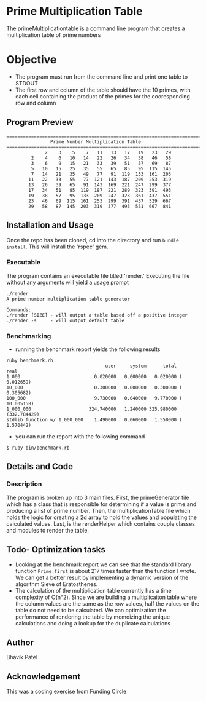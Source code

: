 # Prime Multiplication Table
The primeMultiplicationtable is a command line program that creates a multiplication table of prime numbers

# Objective
- The program must run from the command line and print one table to STDOUT
- The first row and column of the table should have the 10 primes, with each cell containing
the product of the primes for the cooresponding row and column

## Program Preview
```zch
===========================================================================
                Prime Number Multiplication Table
===========================================================================
              2    3    5    7   11   13   17   19   23   29
         2    4    6   10   14   22   26   34   38   46   58
         3    6    9   15   21   33   39   51   57   69   87
         5   10   15   25   35   55   65   85   95  115  145
         7   14   21   35   49   77   91  119  133  161  203
        11   22   33   55   77  121  143  187  209  253  319
        13   26   39   65   91  143  169  221  247  299  377
        17   34   51   85  119  187  221  289  323  391  493
        19   38   57   95  133  209  247  323  361  437  551
        23   46   69  115  161  253  299  391  437  529  667
        29   58   87  145  203  319  377  493  551  667  841
 ````

## Installation and Usage
Once the repo has been cloned, cd into the directory and run `bundle install`. This will install the 'rspec' gem.

### Executable
The program contains an executable file titled 'render.' Executing the file without any arguments will yield a usage prompt

```zch
./render
A prime number multiplication table generator

Commands:
./render [SIZE] - will output a table based off a positive integer
./render -s     - will output default table
````

### Benchmarking

- running the benchmark report yields the following results 

```zch
ruby benchmark.rb
                                    user     system      total        real
1_000                           0.020000   0.000000   0.020000 (  0.012659)
10_000                          0.300000   0.000000   0.300000 (  0.305682)
100_000                         9.730000   0.040000   9.770000 ( 10.005158)
1_000_000                     324.740000   1.240000 325.980000 (332.784429)
stdlib function w/ 1_000_000    1.490000   0.060000   1.550000 (  1.570442)
````

- you can run the report with the following command

```zch
$ ruby bin/benchmark.rb
```

## Details and Code
### Description
The program is broken up into 3 main files. First, the primeGenerator file which has a class that is responsible for determining if a value is prime and producing a list of prime number. Then, the multiplicationTable file which holds the logic for creating a 2d array to hold the values and populating the calculated values. Last, is the renderHelper which contains couple classes and modules to render the table.


## Todo- Optimization tasks
- Looking at the benchmark report we can see that the standard library function `Prime.first` is about 217 times faster than the function I wrote. We can get a better result by implementing a dynamic version of the algorithm Sieve of Eratosthenes.
- The calculation of the multiplication table currently has a time complexity of O(n^2). Since we are building a multiplicaiton table where the column values are the same as the row values, half the values on the table do not need to be calculated. We can optimization the performance of rendering the table by memoizing the unique calculations and doing a lookup for the duplicate calculations

## Author
Bhavik Patel

## Acknowledgement 
This was a coding exercise from Funding Circle

